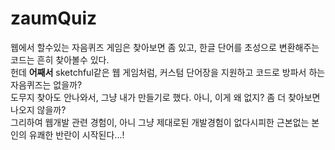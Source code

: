 # zaumQuiz
웹에서 할수있는 자음퀴즈 게임은 찾아보면 좀 있고, 한글 단어를 초성으로 변환해주는 코드는 흔히 찾아볼수 있다.  
헌데 **어째서** sketchful같은 웹 게임처럼, 커스텀 단어장을 지원하고 코드로 방파서 하는 자음퀴즈는 없을까?  
도무지 찾아도 안나와서, 그냥 내가 만들기로 했다. 아니, 이게 왜 없지? 좀 더 찾아보면 나오지 않을까?  
그리하여 웹개발 관련 경험이, 아니 그냥 제대로된 개발경험이 없다시피한 근본없는 본인의 유쾌한 반란이 시작된다...!
